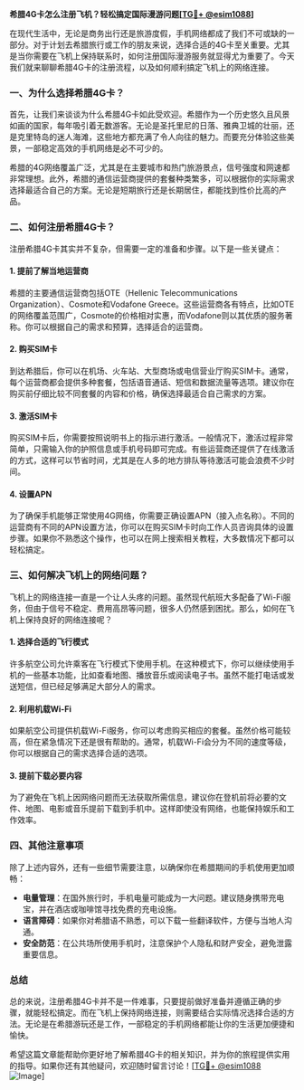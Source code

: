 **希腊4G卡怎么注册飞机？轻松搞定国际漫游问题[[TG💪+ @esim1088](https://t.me/s/esim1088)]**

在现代生活中，无论是商务出行还是旅游度假，手机网络都成了我们不可或缺的一部分。对于计划去希腊旅行或工作的朋友来说，选择合适的4G卡至关重要。尤其是当你需要在飞机上保持联系时，如何注册国际漫游服务就显得尤为重要了。今天我们就来聊聊希腊4G卡的注册流程，以及如何顺利搞定飞机上的网络连接。

### 一、为什么选择希腊4G卡？

首先，让我们来谈谈为什么希腊4G卡如此受欢迎。希腊作为一个历史悠久且风景如画的国家，每年吸引着无数游客。无论是圣托里尼的日落、雅典卫城的壮丽，还是克里特岛的迷人海滩，这些地方都充满了令人向往的魅力。而要充分体验这些美景，一部稳定高效的手机网络是必不可少的。

希腊的4G网络覆盖广泛，尤其是在主要城市和热门旅游景点，信号强度和网速都非常理想。此外，希腊的通信运营商提供的套餐种类繁多，可以根据你的实际需求选择最适合自己的方案。无论是短期旅行还是长期居住，都能找到性价比高的产品。

### 二、如何注册希腊4G卡？

注册希腊4G卡其实并不复杂，但需要一定的准备和步骤。以下是一些关键点：

#### 1. **提前了解当地运营商**
希腊的主要通信运营商包括OTE（Hellenic Telecommunications Organization）、Cosmote和Vodafone Greece。这些运营商各有特点，比如OTE的网络覆盖范围广，Cosmote的价格相对实惠，而Vodafone则以其优质的服务著称。你可以根据自己的需求和预算，选择适合的运营商。

#### 2. **购买SIM卡**
到达希腊后，你可以在机场、火车站、大型商场或电信营业厅购买SIM卡。通常，每个运营商都会提供多种套餐，包括语音通话、短信和数据流量等选项。建议你在购买前仔细比较不同套餐的内容和价格，确保选择最适合自己需求的方案。

#### 3. **激活SIM卡**
购买SIM卡后，你需要按照说明书上的指示进行激活。一般情况下，激活过程非常简单，只需输入你的护照信息或手机号码即可完成。有些运营商还提供了在线激活的方式，这样可以节省时间，尤其是在人多的地方排队等待激活可能会浪费不少时间。

#### 4. **设置APN**
为了确保手机能够正常使用4G网络，你需要正确设置APN（接入点名称）。不同的运营商有不同的APN设置方法，你可以在购买SIM卡时向工作人员咨询具体的设置步骤。如果你不熟悉这个操作，也可以在网上搜索相关教程，大多数情况下都可以轻松搞定。

### 三、如何解决飞机上的网络问题？

飞机上的网络连接一直是一个让人头疼的问题。虽然现代航班大多配备了Wi-Fi服务，但由于信号不稳定、费用高昂等问题，很多人仍然感到困扰。那么，如何在飞机上保持良好的网络连接呢？

#### 1. **选择合适的飞行模式**
许多航空公司允许乘客在飞行模式下使用手机。在这种模式下，你可以继续使用手机的一些基本功能，比如查看地图、播放音乐或阅读电子书。虽然不能打电话或发送短信，但已经足够满足大部分人的需求。

#### 2. **利用机载Wi-Fi**
如果航空公司提供机载Wi-Fi服务，你可以考虑购买相应的套餐。虽然价格可能较高，但在紧急情况下还是很有帮助的。通常，机载Wi-Fi会分为不同的速度等级，你可以根据自己的需求选择合适的选项。

#### 3. **提前下载必要内容**
为了避免在飞机上因网络问题而无法获取所需信息，建议你在登机前将必要的文件、地图、电影或音乐提前下载到手机中。这样即使没有网络，也能保持娱乐和工作效率。

### 四、其他注意事项

除了上述内容外，还有一些细节需要注意，以确保你在希腊期间的手机使用更加顺畅：

- **电量管理**：在国外旅行时，手机电量可能成为一大问题。建议随身携带充电宝，并在酒店或咖啡馆寻找免费的充电设施。
- **语言障碍**：如果你对希腊语不熟悉，可以下载一些翻译软件，方便与当地人沟通。
- **安全防范**：在公共场所使用手机时，注意保护个人隐私和财产安全，避免泄露重要信息。

### 总结

总的来说，注册希腊4G卡并不是一件难事，只要提前做好准备并遵循正确的步骤，就能轻松搞定。而在飞机上保持网络连接，则需要结合实际情况选择合适的方法。无论是在希腊游玩还是工作，一部稳定的手机网络都能让你的生活更加便捷和愉快。

希望这篇文章能帮助你更好地了解希腊4G卡的相关知识，并为你的旅程提供实用的指导。如果你还有其他疑问，欢迎随时留言讨论！[[TG💪+ @esim1088](https://t.me/s/esim1088) ![Image](https://i.postimg.cc/4NQfJmqS/Snipaste-2025-05-13-00-14-12.png)]